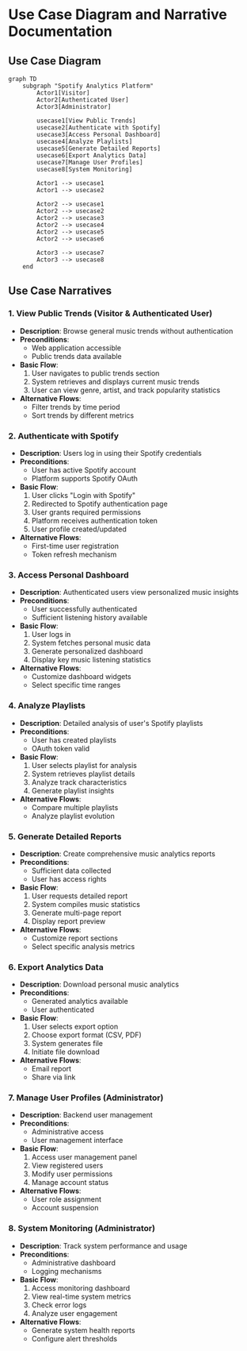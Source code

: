 # Use Case Diagram and Narrative Documentation

## Use Case Diagram

```mermaid
graph TD
    subgraph "Spotify Analytics Platform"
        Actor1[Visitor]
        Actor2[Authenticated User]
        Actor3[Administrator]
        
        usecase1[View Public Trends]
        usecase2[Authenticate with Spotify]
        usecase3[Access Personal Dashboard]
        usecase4[Analyze Playlists]
        usecase5[Generate Detailed Reports]
        usecase6[Export Analytics Data]
        usecase7[Manage User Profiles]
        usecase8[System Monitoring]
        
        Actor1 --> usecase1
        Actor1 --> usecase2
        
        Actor2 --> usecase1
        Actor2 --> usecase2
        Actor2 --> usecase3
        Actor2 --> usecase4
        Actor2 --> usecase5
        Actor2 --> usecase6
        
        Actor3 --> usecase7
        Actor3 --> usecase8
    end
```

## Use Case Narratives

### 1. View Public Trends (Visitor & Authenticated User)
- **Description**: Browse general music trends without authentication
- **Preconditions**: 
  - Web application accessible
  - Public trends data available
- **Basic Flow**:
  1. User navigates to public trends section
  2. System retrieves and displays current music trends
  3. User can view genre, artist, and track popularity statistics
- **Alternative Flows**:
  - Filter trends by time period
  - Sort trends by different metrics

### 2. Authenticate with Spotify
- **Description**: Users log in using their Spotify credentials
- **Preconditions**:
  - User has active Spotify account
  - Platform supports Spotify OAuth
- **Basic Flow**:
  1. User clicks "Login with Spotify"
  2. Redirected to Spotify authentication page
  3. User grants required permissions
  4. Platform receives authentication token
  5. User profile created/updated
- **Alternative Flows**:
  - First-time user registration
  - Token refresh mechanism

### 3. Access Personal Dashboard
- **Description**: Authenticated users view personalized music insights
- **Preconditions**:
  - User successfully authenticated
  - Sufficient listening history available
- **Basic Flow**:
  1. User logs in
  2. System fetches personal music data
  3. Generate personalized dashboard
  4. Display key music listening statistics
- **Alternative Flows**:
  - Customize dashboard widgets
  - Select specific time ranges

### 4. Analyze Playlists
- **Description**: Detailed analysis of user's Spotify playlists
- **Preconditions**:
  - User has created playlists
  - OAuth token valid
- **Basic Flow**:
  1. User selects playlist for analysis
  2. System retrieves playlist details
  3. Analyze track characteristics
  4. Generate playlist insights
- **Alternative Flows**:
  - Compare multiple playlists
  - Analyze playlist evolution

### 5. Generate Detailed Reports
- **Description**: Create comprehensive music analytics reports
- **Preconditions**:
  - Sufficient data collected
  - User has access rights
- **Basic Flow**:
  1. User requests detailed report
  2. System compiles music statistics
  3. Generate multi-page report
  4. Display report preview
- **Alternative Flows**:
  - Customize report sections
  - Select specific analysis metrics

### 6. Export Analytics Data
- **Description**: Download personal music analytics
- **Preconditions**:
  - Generated analytics available
  - User authenticated
- **Basic Flow**:
  1. User selects export option
  2. Choose export format (CSV, PDF)
  3. System generates file
  4. Initiate file download
- **Alternative Flows**:
  - Email report
  - Share via link

### 7. Manage User Profiles (Administrator)
- **Description**: Backend user management
- **Preconditions**:
  - Administrative access
  - User management interface
- **Basic Flow**:
  1. Access user management panel
  2. View registered users
  3. Modify user permissions
  4. Manage account status
- **Alternative Flows**:
  - User role assignment
  - Account suspension

### 8. System Monitoring (Administrator)
- **Description**: Track system performance and usage
- **Preconditions**:
  - Administrative dashboard
  - Logging mechanisms
- **Basic Flow**:
  1. Access monitoring dashboard
  2. View real-time system metrics
  3. Check error logs
  4. Analyze user engagement
- **Alternative Flows**:
  - Generate system health reports
  - Configure alert thresholds